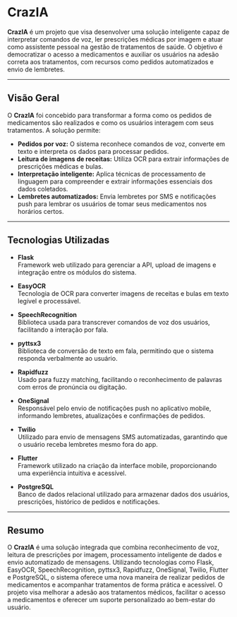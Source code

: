 # CrazIA

**CrazIA** é um projeto que visa desenvolver uma solução inteligente capaz de interpretar comandos de voz, ler prescrições médicas por imagem e atuar como assistente pessoal na gestão de tratamentos de saúde. O objetivo é democratizar o acesso a medicamentos e auxiliar os usuários na adesão correta aos tratamentos, com recursos como pedidos automatizados e envio de lembretes.

---

## Visão Geral

O **CrazIA** foi concebido para transformar a forma como os pedidos de medicamentos são realizados e como os usuários interagem com seus tratamentos. A solução permite:

- **Pedidos por voz:** O sistema reconhece comandos de voz, converte em texto e interpreta os dados para processar pedidos.
- **Leitura de imagens de receitas:** Utiliza OCR para extrair informações de prescrições médicas e bulas.
- **Interpretação inteligente:** Aplica técnicas de processamento de linguagem para compreender e extrair informações essenciais dos dados coletados.
- **Lembretes automatizados:** Envia lembretes por SMS e notificações push para lembrar os usuários de tomar seus medicamentos nos horários certos.

---

## Tecnologias Utilizadas

- **Flask**  
  Framework web utilizado para gerenciar a API, upload de imagens e integração entre os módulos do sistema.

- **EasyOCR**  
  Tecnologia de OCR para converter imagens de receitas e bulas em texto legível e processável.

- **SpeechRecognition**  
  Biblioteca usada para transcrever comandos de voz dos usuários, facilitando a interação por fala.

- **pyttsx3**  
  Biblioteca de conversão de texto em fala, permitindo que o sistema responda verbalmente ao usuário.

- **Rapidfuzz**  
  Usado para fuzzy matching, facilitando o reconhecimento de palavras com erros de pronúncia ou digitação.

- **OneSignal**  
  Responsável pelo envio de notificações push no aplicativo mobile, informando lembretes, atualizações e confirmações de pedidos.

- **Twilio**  
  Utilizado para envio de mensagens SMS automatizadas, garantindo que o usuário receba lembretes mesmo fora do app.

- **Flutter**  
  Framework utilizado na criação da interface mobile, proporcionando uma experiência intuitiva e acessível.

- **PostgreSQL**  
  Banco de dados relacional utilizado para armazenar dados dos usuários, prescrições, histórico de pedidos e notificações.

---

## Resumo

O **CrazIA** é uma solução integrada que combina reconhecimento de voz, leitura de prescrições por imagem, processamento inteligente de dados e envio automatizado de mensagens. Utilizando tecnologias como Flask, EasyOCR, SpeechRecognition, pyttsx3, Rapidfuzz, OneSignal, Twilio, Flutter e PostgreSQL, o sistema oferece uma nova maneira de realizar pedidos de medicamentos e acompanhar tratamentos de forma prática e acessível. O projeto visa melhorar a adesão aos tratamentos médicos, facilitar o acesso a medicamentos e oferecer um suporte personalizado ao bem-estar do usuário.